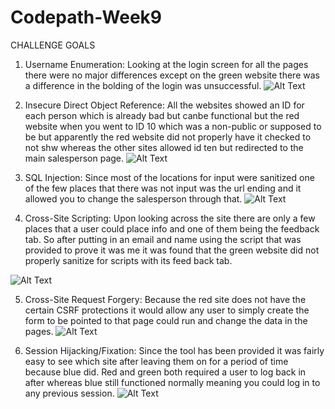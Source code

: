 # Codepath-Week9

CHALLENGE GOALS

1. Username Enumeration: Looking at the login screen for all the pages there were no major differences except on the green website there was a difference in the bolding of the login was unsuccessful.
 ![Alt Text](https://media.giphy.com/media/W2zoSsTOFDJE1HITln/giphy.gif)



2. Insecure Direct Object Reference: All the websites showed an ID for each person which is already bad but canbe functional but the red website when you went to ID 10 which was a non-public or supposed to be but apparently the red website did not properly have it checked to not shw whereas the other sites allowed id ten but redirected to the main salesperson page.
 ![Alt Text](https://media.giphy.com/media/keaiPWOEcf5KTWSowt/giphy.gif)


3. SQL Injection: Since most of the locations for input were sanitized one of the few places that there was not input was the url ending and it allowed you to change the salesperson through that.
 ![Alt Text](https://media.giphy.com/media/PnC0T7HYADefkF2BYY/giphy.gif)


4. Cross-Site Scripting:
  Upon looking across the site there are only a few places that a user could place info and one of them being the feedback tab. So after putting in an email and name using the script that was provided to prove it was me it was found that the green website did not properly sanitize for scripts with its feed back tab.
  
  ![Alt Text](https://media.giphy.com/media/LR13Ra9PLE6igOZlTt/giphy.gif)





5. Cross-Site Request Forgery: Because the red site does not have the certain CSRF protections it would allow any user to simply create the form to be pointed to that page could run and change the data in the pages.
![Alt Text](https://media.giphy.com/media/j29zQbS8wfRVUud0fk/giphy.gif)





6. Session Hijacking/Fixation: Since the tool has been provided it was fairly easy to see which site after leaving them on for a period of time because blue did. Red and green both required a user to log back in after whereas blue still functioned normally meaning you could log in to any previous session.
  ![Alt Text](https://media.giphy.com/media/IbgSn8nK1fdrF45ZV4/giphy.gif)
